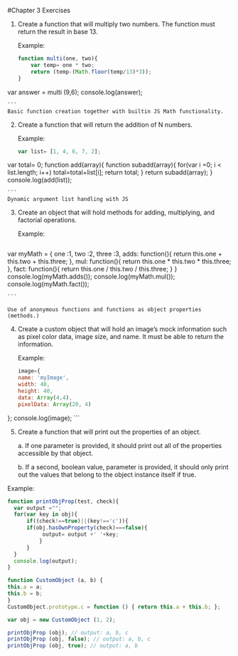 #Chapter 3 Exercises
1. Create a function that will multiply two numbers. The function must return the result in base 13. 

    Example: 
    ```javascript
    function multi(one, two){
	    var temp= one * two;
	    return (temp-(Math.floor(temp/13)*3));
	}

var answer = multi (9,6);
console.log(answer);

    ```
    Basic function creation together with built­in JS Math functionality. 

2. Create a function that will return the addition of N numbers. 

    Example: 
    ```javascript
    var list= [1, 4, 6, 7, 2];
var total= 0;
function add(array){
    function subadd(array){
    	for(var i =0; i < list.length; i++)
    	total=total+list[i];
    	return total;
	}
	return subadd(array);
}
console.log(add(list));

    ```
    Dynamic argument list handling with JS 

3. Create an object that will hold methods for adding, multiplying, and factorial operations. 

    Example: 
    ```javascript
var myMath = {
	one   :1,
	two   :2,
	three :3,
	adds: function(){
		return this.one + this.two + this.three;
	},
	mul: function(){
		return this.one * this.two * this.three;
	},
	fact: function(){
		return this.one / this.two / this.three;
	}
}
console.log(myMath.adds());
console.log(myMath.mul());
console.log(myMath.fact());

    ```
    
    Use of anonymous functions and functions as object properties (methods.)  


4. Create a custom object that will hold an image’s mock information such as pixel color                             data, image size, and name. It must be able to return the information. 

    Example:
    ```javascript
   image={
	name: 'myImage',
	width: 40,
	height: 40,
	data: Array(4,4),
	pixelData: Array(20, 4)
};
console.log(image);
    ```

5. Create a function that will print out the properties of an object.  

    a. If one parameter is provided, it should print out all of the properties accessible by that object. 
    
    b. If a second, boolean value, parameter is provided, it should only print out the values that belong to the object instance itself if true.  

  Example: 
  ```javascript
  function printObjProp(test, check){
	var output ="";
	for(var key in obj){
		if((check!==true)||(key!=='c')){
		if(obj.hasOwnProperty(check)===false){
			 output= output +' '+key;
			}
		}
	}
	console.log(output);
}

function CustomObject (a, b) { 
  this.a = a; 
  this.b = b;
} 
CustomObject.prototype.c = function () { return this.a + this.b; };

var obj = new CustomObject (1, 2);

printObjProp (obj); // output: a, b, c
printObjProp (obj, false); // output: a, b, c 
printObjProp (obj, true); // output: a, b 

  ```
